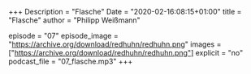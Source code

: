 +++
Description = "Flasche"
Date = "2020-02-16:08:15+01:00"
title = "Flasche"
author = "Philipp Weißmann"

episode = "07"
episode_image = "https://archive.org/download/redhuhn/redhuhn.png"
images = ["https://archive.org/download/redhuhn/redhuhn.png"]
explicit = "no"
podcast_file = "07_flasche.mp3"
+++